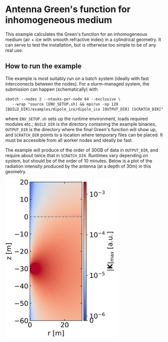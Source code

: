 # Antenna Green's function for inhomogeneous medium

This example calculates the Green's function for an inhomogeneous medium (air + ice with smooth refractive index) in a cylindrical geometry. It can serve to test the installation, but is otherwise too simple to be of any real use.

## How to run the example

The example is most suitably run on a batch system (ideally with fast interconnects between the nodes).
For a slurm-managed system, the submission can happen (schematically) with

```
sbatch --nodes 2 --ntasks-per-node 64 --exclusive \
   --wrap "source [ENV_SETUP.sh] && mpirun -np 128 [BUILD_DIR]/examples/dipole_ice/dipole_ice [OUTPUT_DIR] [SCRATCH_DIR]"
```

where `ENV_SETUP.sh` sets up the runtime environment, loads required modules etc.; `BUILD_DIR` is the directory containing the example binaries, `OUTPUT_DIR` is the directory where the final Green's function will show up, and `SCRATCH_DIR` points to a location where temporary files can be placed. It must be accessible from all worker nodes and ideally be fast.

The example will produce of the order of 30GB of data in `OUTPUT_DIR`, and require about twice that in `SCRATCH_DIR`. Runtimes vary depending on system, but should be of the order of 10 minutes.
Below is a plot of the radiation intensity produced by the antenna (at a depth of 30m) in this geometry.

<img src="dipole_ice_abs_field.png" width="350" class="center">